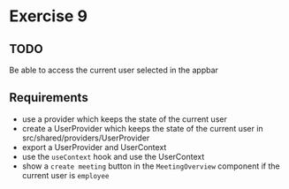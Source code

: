 # Exercise 9

## TODO

Be able to access the current user selected in the appbar

## Requirements

- use a provider which keeps the state of the current user
- create a UserProvider which keeps the state of the current user in src/shared/providers/UserProvider
- export a UserProvider and UserContext
- use the `useContext` hook and use the UserContext
- show a `create meeting` button in the `MeetingOverview` component if the current user is `employee`
